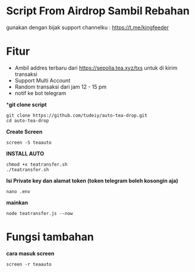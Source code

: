 # Script From Airdrop Sambil Rebahan
gunakan dengan bijak
support channelku : https://t.me/kingfeeder

# Fitur
- Ambil addres terbaru dari https://sepolia.tea.xyz/txs untuk di kirim transaksi
- Support Multi Account
- Random transaksi dari jam 12 - 15 pm
- notif ke bot telegram

***git clone script**
```
git clone https://github.com/tudeiy/auto-tea-drop.git
cd auto-tea-drop
```
**Create Screen**
```
screen -S teaauto
```
**INSTALL AUTO**
```
chmod +x teatransfer.sh
./teatransfer.sh
```
**Isi Private key dan alamat token (token telegram boleh kosongin aja)**
```
nano .env
```
**mainkan**
```
node teatransfer.js --now
```
# Fungsi tambahan 
**cara masuk screen**
```
screen -r teaauto
```
